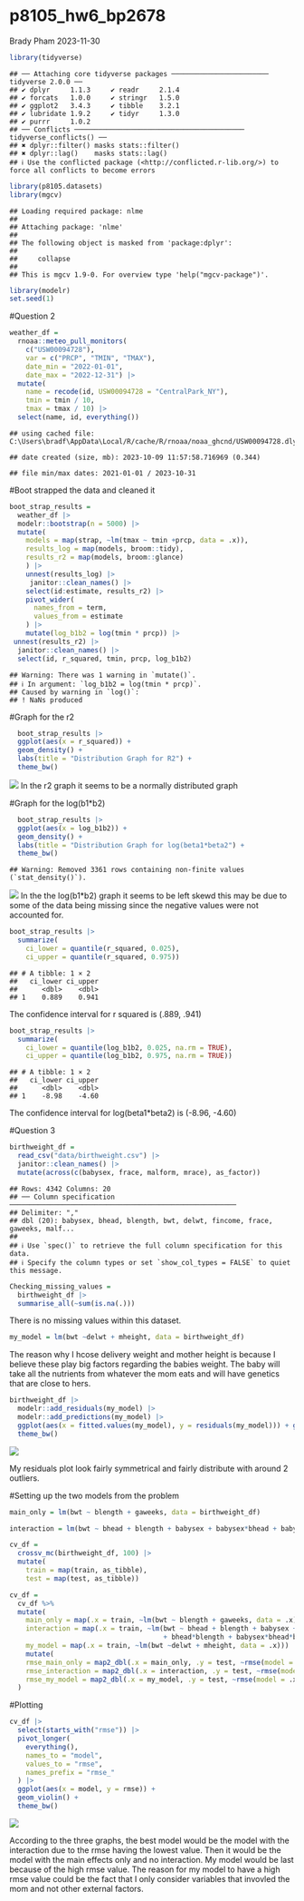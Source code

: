 p8105_hw6_bp2678
================
Brady Pham
2023-11-30

``` r
library(tidyverse)
```

    ## ── Attaching core tidyverse packages ──────────────────────── tidyverse 2.0.0 ──
    ## ✔ dplyr     1.1.3     ✔ readr     2.1.4
    ## ✔ forcats   1.0.0     ✔ stringr   1.5.0
    ## ✔ ggplot2   3.4.3     ✔ tibble    3.2.1
    ## ✔ lubridate 1.9.2     ✔ tidyr     1.3.0
    ## ✔ purrr     1.0.2     
    ## ── Conflicts ────────────────────────────────────────── tidyverse_conflicts() ──
    ## ✖ dplyr::filter() masks stats::filter()
    ## ✖ dplyr::lag()    masks stats::lag()
    ## ℹ Use the conflicted package (<http://conflicted.r-lib.org/>) to force all conflicts to become errors

``` r
library(p8105.datasets)
library(mgcv)
```

    ## Loading required package: nlme
    ## 
    ## Attaching package: 'nlme'
    ## 
    ## The following object is masked from 'package:dplyr':
    ## 
    ##     collapse
    ## 
    ## This is mgcv 1.9-0. For overview type 'help("mgcv-package")'.

``` r
library(modelr)
set.seed(1)
```

\#Question 2

``` r
weather_df = 
  rnoaa::meteo_pull_monitors(
    c("USW00094728"),
    var = c("PRCP", "TMIN", "TMAX"), 
    date_min = "2022-01-01",
    date_max = "2022-12-31") |>
  mutate(
    name = recode(id, USW00094728 = "CentralPark_NY"),
    tmin = tmin / 10,
    tmax = tmax / 10) |>
  select(name, id, everything())
```

    ## using cached file: C:\Users\bradf\AppData\Local/R/cache/R/rnoaa/noaa_ghcnd/USW00094728.dly

    ## date created (size, mb): 2023-10-09 11:57:58.716969 (0.344)

    ## file min/max dates: 2021-01-01 / 2023-10-31

\#Boot strapped the data and cleaned it

``` r
boot_strap_results = 
  weather_df |> 
  modelr::bootstrap(n = 5000) |> 
  mutate(
    models = map(strap, ~lm(tmax ~ tmin +prcp, data = .x)),
    results_log = map(models, broom::tidy),
    results_r2 = map(models, broom::glance)
    ) |> 
    unnest(results_log) |> 
     janitor::clean_names() |> 
    select(id:estimate, results_r2) |> 
    pivot_wider(
      names_from = term,
      values_from = estimate
    ) |> 
    mutate(log_b1b2 = log(tmin * prcp)) |> 
 unnest(results_r2) |> 
  janitor::clean_names() |> 
  select(id, r_squared, tmin, prcp, log_b1b2)
```

    ## Warning: There was 1 warning in `mutate()`.
    ## ℹ In argument: `log_b1b2 = log(tmin * prcp)`.
    ## Caused by warning in `log()`:
    ## ! NaNs produced

\#Graph for the r2

``` r
  boot_strap_results |> 
  ggplot(aes(x = r_squared)) + 
  geom_density() +
  labs(title = "Distribution Graph for R2") +
  theme_bw()
```

![](p8105_hw6_bp2678_files/figure-gfm/unnamed-chunk-4-1.png)<!-- --> In
the r2 graph it seems to be a normally distributed graph

\#Graph for the log(b1\*b2)

``` r
  boot_strap_results |> 
  ggplot(aes(x = log_b1b2)) + 
  geom_density() +
  labs(title = "Distribution Graph for log(beta1*beta2") +
  theme_bw()
```

    ## Warning: Removed 3361 rows containing non-finite values (`stat_density()`).

![](p8105_hw6_bp2678_files/figure-gfm/unnamed-chunk-5-1.png)<!-- --> In
the the log(b1\*b2) graph it seems to be left skewd this may be due to
some of the data being missing since the negative values were not
accounted for.

``` r
boot_strap_results |> 
  summarize(
    ci_lower = quantile(r_squared, 0.025), 
    ci_upper = quantile(r_squared, 0.975))
```

    ## # A tibble: 1 × 2
    ##   ci_lower ci_upper
    ##      <dbl>    <dbl>
    ## 1    0.889    0.941

The confidence interval for r squared is (.889, .941)

``` r
boot_strap_results |> 
  summarize(
    ci_lower = quantile(log_b1b2, 0.025, na.rm = TRUE), 
    ci_upper = quantile(log_b1b2, 0.975, na.rm = TRUE))
```

    ## # A tibble: 1 × 2
    ##   ci_lower ci_upper
    ##      <dbl>    <dbl>
    ## 1    -8.98    -4.60

The confidence interval for log(beta1\*beta2) is (-8.96, -4.60)

\#Question 3

``` r
birthweight_df = 
  read_csv("data/birthweight.csv") |> 
  janitor::clean_names() |> 
  mutate(across(c(babysex, frace, malform, mrace), as_factor))
```

    ## Rows: 4342 Columns: 20
    ## ── Column specification ────────────────────────────────────────────────────────
    ## Delimiter: ","
    ## dbl (20): babysex, bhead, blength, bwt, delwt, fincome, frace, gaweeks, malf...
    ## 
    ## ℹ Use `spec()` to retrieve the full column specification for this data.
    ## ℹ Specify the column types or set `show_col_types = FALSE` to quiet this message.

``` r
Checking_missing_values = 
  birthweight_df |>  
  summarise_all(~sum(is.na(.)))
```

There is no missing values within this dataset.

``` r
my_model = lm(bwt ~delwt + mheight, data = birthweight_df)
```

The reason why I hcose delivery weight and mother height is because I
believe these play big factors regarding the babies weight. The baby
will take all the nutrients from whatever the mom eats and will have
genetics that are close to hers.

``` r
birthweight_df |> 
  modelr::add_residuals(my_model) |> 
  modelr::add_predictions(my_model) |> 
  ggplot(aes(x = fitted.values(my_model), y = residuals(my_model))) + geom_point() +
  theme_bw()
```

![](p8105_hw6_bp2678_files/figure-gfm/unnamed-chunk-10-1.png)<!-- -->

My residuals plot look fairly symmetrical and fairly distribute with
around 2 outliers.

\#Setting up the two models from the problem

``` r
main_only = lm(bwt ~ blength + gaweeks, data = birthweight_df)

interaction = lm(bwt ~ bhead + blength + babysex + babysex*bhead + babysex*blength + bhead*blength + babysex*bhead*blength, data = birthweight_df)
```

``` r
cv_df =
  crossv_mc(birthweight_df, 100) |> 
  mutate(
    train = map(train, as_tibble),
    test = map(test, as_tibble))
```

``` r
cv_df = 
  cv_df %>% 
  mutate(
    main_only = map(.x = train, ~lm(bwt ~ blength + gaweeks, data = .x)),
    interaction = map(.x = train, ~lm(bwt ~ bhead + blength + babysex + babysex*bhead + babysex*blength
                                      + bhead*blength + babysex*bhead*blength, data = .x)),
    my_model = map(.x = train, ~lm(bwt ~delwt + mheight, data = .x))) |> 
    mutate(
    rmse_main_only = map2_dbl(.x = main_only, .y = test, ~rmse(model = .x, data = .y)),
    rmse_interaction = map2_dbl(.x = interaction, .y = test, ~rmse(model = .x, data = .y)),
    rmse_my_model = map2_dbl(.x = my_model, .y = test, ~rmse(model = .x, data = .y))
  )
```

\#Plotting

``` r
cv_df |> 
  select(starts_with("rmse")) |> 
  pivot_longer(
    everything(),
    names_to = "model",
    values_to = "rmse",
    names_prefix = "rmse_"
  ) |> 
  ggplot(aes(x = model, y = rmse)) + 
  geom_violin() + 
  theme_bw()
```

![](p8105_hw6_bp2678_files/figure-gfm/unnamed-chunk-14-1.png)<!-- -->

According to the three graphs, the best model would be the model with
the interaction due to the rmse having the lowest value. Then it would
be the model with the main effects only and no interaction. My model
would be last because of the high rmse value. The reason for my model to
have a high rmse value could be the fact that I only consider variables
that invovled the mom and not other external factors.
